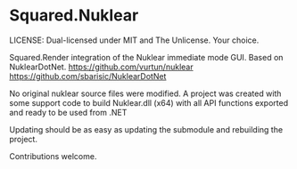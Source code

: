 # Squared.Nuklear
LICENSE: Dual-licensed under MIT and The Unlicense. Your choice.

Squared.Render integration of the Nuklear immediate mode GUI. Based on NuklearDotNet.
https://github.com/vurtun/nuklear https://github.com/sbarisic/NuklearDotNet

No original nuklear source files were modified. A project was created with some support code 
to build Nuklear.dll (x64) with all API functions exported and ready to be used from .NET

Updating should be as easy as updating the submodule and rebuilding the project.

Contributions welcome.
